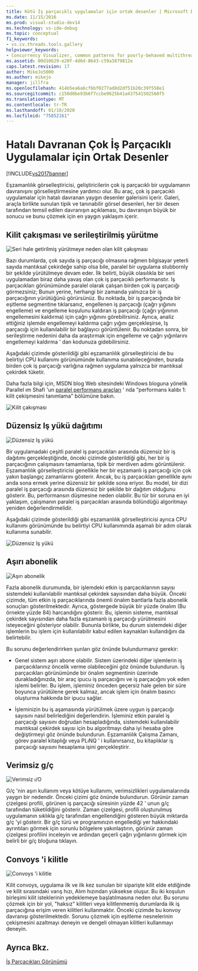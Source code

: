 ```yaml
---
title: Kötü Iş parçacıklı uygulamalar için ortak desenler | Microsoft Docs
ms.date: 11/15/2016
ms.prod: visual-studio-dev14
ms.technology: vs-ide-debug
ms.topic: conceptual
f1_keywords:
- vs.cv.threads.tools.gallery
helpviewer_keywords:
- Concurrency Visualizer, common patterns for poorly-behaved multithreaded applications
ms.assetid: 00d10629-e20f-4d6d-8643-c59a3879812e
caps.latest.revision: 17
author: MikeJo5000
ms.author: mikejo
manager: jillfra
ms.openlocfilehash: 414b5ea6a6cf6bf0277ad8d2df51b20c39f558e1
ms.sourcegitcommit: c150d0be93b6f7ccbe9625b41a437541502560f5
ms.translationtype: MT
ms.contentlocale: tr-TR
ms.lasthandoff: 01/10/2020
ms.locfileid: "75852161"
---
```

# <a name="common-patterns-for-poorly-behaved-multithreaded-applications"></a>Hatalı Davranan Çok İş Parçacıklı Uygulamalar için Ortak Desenler
[!INCLUDE[vs2017banner](../includes/vs2017banner.md)]

Eşzamanlılık görselleştiricisi, geliştiricilerin çok iş parçacıklı bir uygulamanın davranışını görselleştirmesine yardımcı olur. Bu araç, çok iş parçacıklı uygulamalar için hatalı davranan yaygın desenler galerisini içerir. Galeri, araçla birlikte sunulan tipik ve tanınabilir görsel desenleri, her bir desen tarafından temsil edilen davranışın açıklaması, bu davranışın büyük bir sonucu ve bunu çözmek için en yaygın yaklaşım içerir.  
  
## <a name="lock-contention-and-serialized-execution"></a>Kilit çakışması ve serileştirilmiş yürütme  
 ![Seri hale getirilmiş yürütmeye neden olan kilit çakışması](../profiling/media/lockcontention-serialized.png "LockContention_Serialized")  
  
 Bazı durumlarda, çok sayıda iş parçacığı olmasına rağmen bilgisayar yeterli sayıda mantıksal çekirdeğe sahip olsa bile, paralel bir uygulama stubbornly bir şekilde yürütülmeye devam eder. İlk belirti, büyük olasılıkla bir seri uygulamadan biraz daha yavaş olan çok iş parçacıklı performanstır. Iş parçacıkları görünümünde paralel olarak çalışan birden çok iş parçacığı görmezsiniz; Bunun yerine, herhangi bir zamanda yalnızca bir iş parçacığının yürütüğünü görürsünüz. Bu noktada, bir iş parçacığında bir eşitleme segmentine tıklarsanız, engellenen iş parçacığı (çağrı yığınını engelleme) ve engelleme koşulunu kaldıran iş parçacığı (çağrı yığınının engellemesini kaldırma) için çağrı yığınını görebilirsiniz. Ayrıca, analiz ettiğiniz işlemde engellemeyi kaldırma çağrı yığını gerçekleşirse, Iş parçacığı için kullanılabilir bir bağlayıcı görüntülenir. Bu noktadan sonra, bir serileştirme nedenini daha da araştırmak için engelleme ve çağrı yığınlarını engellemeyi kaldırma ' dan kodunuza gidebilirsiniz.  
  
 Aşağıdaki çizimde gösterildiği gibi eşzamanlılık görselleştiricisi de bu belirtiyi CPU kullanımı görünümünde kullanıma sunabileceğinden, burada birden çok iş parçacığı varlığına rağmen uygulama yalnızca bir mantıksal çekirdek tüketir.  
  
 Daha fazla bilgi için, MSDN blog Web sitesindeki Windows bloguna yönelik Parallel ım Shafi 'un [paralel performans araçları](https://blogs.msdn.com/hshafi) ' nda "performans kalıbı 1: kilit çekişmesini tanımlama" bölümüne bakın.  
  
 ![Kilit çakışması](../profiling/media/lockcontention-2.png "LockContention_2")  
  
## <a name="uneven-workload-distribution"></a>Düzensiz Iş yükü dağıtımı  
 ![Düzensiz Iş yükü](../profiling/media/unevenworkload-1.png "UnevenWorkLoad_1")  
  
 Bir uygulamadaki çeşitli paralel iş parçacıkları arasında düzensiz bir iş dağıtımı gerçekleştiğinde, önceki çizimde gösterildiği gibi, her bir iş parçacığının çalışmasını tamamlarsa, tipik bir merdiven adımı görüntülenir. Eşzamanlılık görselleştiricisi genellikle her bir eşzamanlı iş parçacığı için çok yakın başlangıç zamanlarını gösterir. Ancak, bu iş parçacıkları genellikle aynı anda sona ermek yerine düzensiz bir şekilde sona eriyor. Bu model, bir dizi paralel iş parçacığı arasında düzensiz bir şekilde bir dağıtım olduğunu gösterir. Bu, performansın düşmesine neden olabilir. Bu tür bir soruna en iyi yaklaşım, çalışmanın paralel iş parçacıkları arasında bölündüğü algoritmayı yeniden değerlendirmelidir.  
  
 Aşağıdaki çizimde gösterildiği gibi eşzamanlılık görselleştiricisi ayrıca CPU kullanımı görünümünde bu belirtiyi CPU kullanımında aşamalı bir adım olarak kullanıma sunabilir.  
  
 ![Düzensiz Iş yükü](../profiling/media/unevenworkload-2.png "UnevenWorkload_2")  
  
## <a name="oversubscription"></a>Aşırı abonelik  
 ![Aşırı abonelik](../profiling/media/oversubscription.png "Aşırı abonelik")  
  
 Fazla abonelik durumunda, bir işlemdeki etkin iş parçacıklarının sayısı sistemdeki kullanılabilir mantıksal çekirdek sayısından daha büyük. Önceki çizimde, tüm etkin iş parçacıklarında önemli önalım bantlarla fazla abonelik sonuçları gösterilmektedir. Ayrıca, göstergede büyük bir yüzde önalım (Bu örnekte yüzde 84) harcandığını gösterir. Bu, işlemin sisteme, mantıksal çekirdek sayısından daha fazla eşzamanlı iş parçacığı yürütmesini isteyeceğini gösteriyor olabilir. Bununla birlikte, bu durum sistemdeki diğer işlemlerin bu işlem için kullanılabilir kabul edilen kaynakları kullandığını da belirtebilir.  
  
 Bu sorunu değerlendirirken şunları göz önünde bulundurmanız gerekir:  
  
- Genel sistem aşırı abone olabilir. Sistem üzerindeki diğer işlemlerin iş parçacıklarınız öncelik verme olabileceğini göz önünde bulundurun. İş parçacıkları görünümünde bir önalım segmentinin üzerinde durakladığınızda, bir araç ipucu iş parçacığını ve iş parçacığını yok eden işlemi belirler. Bu işlem, işleminiz önceden geçersiz hale gelen bir süre boyunca yürütülene gerek kalmaz, ancak işlem için önalım basıncı oluşturma hakkında bir ipucu sağlar.  
  
- İşleminizin bu iş aşamasında yürütülmek üzere uygun iş parçacığı sayısını nasıl belirlediğini değerlendirin. İşleminiz etkin paralel iş parçacığı sayısını doğrudan hesapladığında, sistemdeki kullanılabilir mantıksal çekirdek sayısı için bu algoritmayı daha iyi hesaba göre değiştirmeyi göz önünde bulundurun. Eşzamanlılık Çalışma Zamanı, görev paralel kitaplığı veya PLıNQ ' i kullanırsanız, bu kitaplıklar iş parçacığı sayısını hesaplama işini gerçekleştirir.  
  
## <a name="inefficient-io"></a>Verimsiz g/ç  
 ![Verimsiz ı&#47;O](../profiling/media/inefficient-io.png "Inefficient_IO")  
  
 G/ç 'nin aşırı kullanım veya kötüye kullanımı, verimsizlikleri uygulamalarında yaygın bir nedendir. Önceki çizimi göz önünde bulundurun. Görünür zaman çizelgesi profili, görünen iş parçacığı süresinin yüzde 42 ' unun g/ç tarafından tüketildiğini gösterir. Zaman çizelgesi, profili oluşturulmuş uygulamanın sıklıkla g/ç tarafından engellendiğini gösteren büyük miktarda g/ç 'yi gösterir. Bir g/ç türü ve programınızın engellediği yer hakkındaki ayrıntıları görmek için sorunlu bölgelere yakınlaştırın, görünür zaman çizelgesi profilini inceleyin ve ardından geçerli çağrı yığınlarını görmek için belirli bir g/ç bloğuna tıklayın.  
  
## <a name="lock-convoys"></a>Convoys 'i kilitle  
 ![Convoys 'i kilitle](../profiling/media/lock-convoys.png "Lock_Convoys")  
  
 Kilit convoys, uygulama ilk ve ilk kez sunulan bir siparişte kilit elde etdiğinde ve kilit sırasındaki varış hızı, Alım hızından yüksekse oluşur. Bu iki koşulun birleşimi kilit isteklerinin yedeklemeye başlatılmasına neden olur. Bu sorunu çözmek için bir yol, "haksız" kilitleri veya kilitlenmemiş durumlarda ilk iş parçacığına erişim veren kilitleri kullanmaktır. Önceki çizimde bu konvoy davranışı gösterilmektedir. Sorunu çözmek için eşitleme nesnelerinin çekişmesini azaltmayı deneyin ve dengeli olmayan kilitleri kullanmayı deneyin.  
  
## <a name="see-also"></a>Ayrıca Bkz.  
 [İş Parçacıkları Görünümü](../profiling/threads-view-parallel-performance.md)
